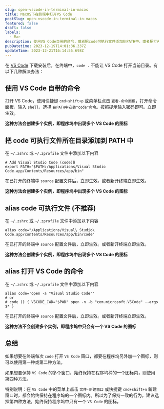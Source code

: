 ```yaml
---
slug: open-vscode-in-terminal-in-macos
title: MacOS下在终端中打开VS Code
postSlug: open-vscode-in-terminal-in-macos
featured: false
draft: false
labels:
  - Mac
description: 使用VS Code自带的命令，或者把code可执行文件添加到PATH中。或者把打开VS Code的命令alias为code命令。
pubDatetime: 2023-12-19T14:01:36.337Z
updateTime: 2023-12-21T16:14:55.698Z
---
```


在 [VS Code](https://code.visualstudio.com/) 下载安装后，在终端中，`code .` 不能让 VS Code 打开当前目录。有以下几种解决办法：

## 使用 VS Code 自带的命令

打开 VS Code，使用快捷键 `cmd+shift+p` 或菜单栏点击 `查看-命令面板`，打开命令面板，输入 `shell`，选择 `在PATH中安装"code"命令`。按照提示输入密码即可。立即生效。

**这种方法会创建多个实例，即程序坞中出现多个 VS Code 的图标**

## 把 code 可执行文件所在目录添加到 PATH 中

在 `~/.zshrc` 或 `~/.zprofile` 文件中添加以下内容

```shell
# Add Visual Studio Code (code)ß
export PATH="$PATH:/Applications/Visual Studio Code.app/Contents/Resources/app/bin"
```

在已打开的终端中 `source` 配置文件后，立即生效。或者新开终端立即生效。

**这种方法会创建多个实例，即程序坞中出现多个 VS Code 的图标**

## alias code 可执行文件 (不推荐)

在 `~/.zshrc` 或 `~/.zprofile` 文件中添加以下内容

```shell
alias code="/Applications/Visual\ Studio\ Code.app/contents/Resources/app/bin/code"
```

在已打开的终端中 `source` 配置文件后，立即生效。或者新开终端立即生效。

**这种方法会创建多个实例，即程序坞中出现多个 VS Code 的图标**

## alias 打开 VS Code 的命令

在 `~/.zshrc` 或 `~/.zprofile` 文件中添加以下内容

```shell
alias code='open -a "Visual Studio Code"'
# or
# code () { VSCODE_CWD="$PWD" open -n -b "com.microsoft.VSCode" --args $* }
```

在已打开的终端中 `source` 配置文件后，立即生效。或者新开终端立即生效。

**这种方法不会创建多个实例，即程序坞中只会有一个 VS Code 的图标**

## 总结

如果想要在终端每次 `code` 打开 `VS Code` 窗口，都要在程序坞另外加一个图标，则可以使用第一种或第二种方法。

如果想要保持 `VS Code` 的多个窗口，始终保持在程序坞种的一个图标内，则使用第四种方法。

特别说明：在 `VS Code` 中的菜单上点击 `文件-新建窗口` 或快捷键 `cmd+shift+n` 新建窗口时，都会始终保持在程序坞的一个图标内。所以为了保持一致的行为，建议选择第四种方法，始终保持程序坞中只有一个 `VS Code` 的图标。
